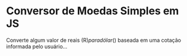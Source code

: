 # Conversor de Moedas Simples em JS

Converte algum valor de reais (R$) para dólar ($) baseada em uma cotação informada pelo usuário...